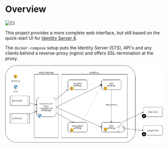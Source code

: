 # Overview

![CI](https://github.com/bravecobra/identityserver-ui/workflows/CI/badge.svg)

This project provides a more complete web interface, but still based on the quick-start UI for [Identity Server 4](https://github.com/IdentityServer/IdentityServer4).

The `docker-compose` setup puts the Identity Server (STS), API's and any clients behind a reverse-proxy (nginx) and offers SSL-termination at the proxy.

![Network](./images/network.png)
